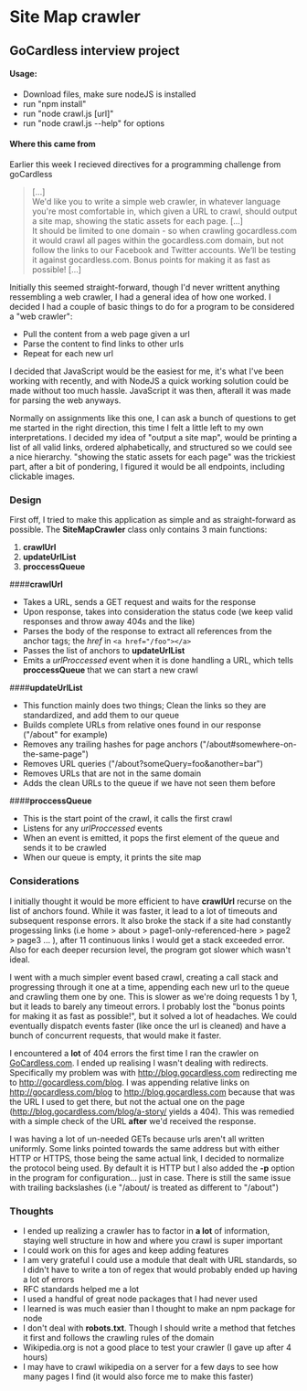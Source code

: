 # Site Map crawler
## GoCardless interview project

#### Usage:
- Download files, make sure nodeJS is installed
- run "npm install"
- run "node crawl.js [url]"
- run "node crawl.js --help" for options

#### Where this came from
Earlier this week I recieved directives for a programming challenge from goCardless
> [...]<br>
> We'd like you to write a simple web crawler, in whatever language you're most comfortable in, which given a URL to crawl, should output a site map, showing the static assets for each page.
> [...] <br>
> It should be limited to one domain - so when crawling gocardless.com it would crawl all pages within the gocardless.com domain, but not follow the links to our Facebook and Twitter accounts. We’ll be testing it against gocardless.com. Bonus points for making it as fast as possible!
> [...]

Initially this seemed straight-forward, though I'd never writtent anything ressembling a web crawler, I had a general idea of how one worked. I decided I had a couple of basic things to do for a program to be considered a "web crawler":
 - Pull the content from a web page given a url
 - Parse the content to find links to other urls
 - Repeat for each new url

I decided that JavaScript would be the easiest for me, it's what I've been working with recently, and with NodeJS a quick working solution could be made without too much hassle. JavaScript it was then, afterall it was made for parsing the web anyways.

Normally on assignments like this one, I can ask a bunch of questions to get me started in the right direction, this time I felt a little left to my own interpretations. I decided my idea of "output a site map", would be printing a list of all valid links, ordered alphabetically, and structured so we could see a nice hierarchy. "showing the static assets for each page" was the trickiest part, after a bit of pondering, I figured it would be all endpoints, including clickable images.

### Design
First off, I tried to make this application as simple and as straight-forward as possible. The __SiteMapCrawler__ class only contains 3 main functions:
  1. __crawlUrl__
  2. __updateUrlList__
  3. __proccessQueue__

####__crawlUrl__
 - Takes a URL, sends a GET request and waits for the response
 - Upon response, takes into consideration the status code (we keep valid responses and throw away 404s and the like)
 - Parses the body of the response to extract all references from the anchor tags; the _href_ in `<a href="/foo"></a>` 
 - Passes the list of anchors to __updateUrlList__
 - Emits a _urlProccessed_ event when it is done handling a URL, which tells __proccessQueue__ that we can start a new crawl 

####__updateUrlList__
 - This function mainly does two things; Clean the links so they are standardized, and add them to our queue
 - Builds complete URLs from relative ones found in our response ("/about" for example)
 - Removes any trailing hashes for page anchors ("/about#somewhere-on-the-same-page")
 - Removes URL queries ("/about?someQuery=foo&another=bar")
 - Removes URLs that are not in the same domain
 - Adds the clean URLs to the queue if we have not seen them before

####__proccessQueue__
 - This is the start point of the crawl, it calls the first crawl
 - Listens for any _urlProccessed_ events
 - When an event is emitted, it pops the first element of the queue and sends it to be crawled
 - When our queue is empty, it prints the site map

### Considerations
I initially thought it would be more efficient to have __crawlUrl__ recurse on the list of anchors found. While it was faster, it lead to a lot of timeouts and subsequent response errors. It also broke the stack if a site had constantly progessing links (i.e home > about > page1-only-referenced-here > page2 > page3 ... ), after 11 continuous links I would get a stack exceeded error. Also for each deeper recursion level, the program got slower which wasn't ideal.

I went with a much simpler event based crawl, creating a call stack and progressing through it one at a time, appending each new url to the queue and crawling them one by one. This is slower as we're doing requests 1 by 1, but it leads to barely any timeout errors. I probably lost the "bonus points for making it as fast as possible!", but it solved a lot of headaches. We could eventually dispatch events faster (like once the url is cleaned) and have a bunch of concurrent requests, that would make it faster.

I encountered a __lot__ of 404 errors the first time I ran the crawler on [GoCardless.com](http://www.gocardless.com). I ended up realising I wasn't dealing with redirects. Specifically my problem was with http://blog.gocardless.com redirecting me to http://gocardless.com/blog. I was appending relative links on http://gocardless.com/blog to http://blog.gocardless.com because that was the URL I used to get there, but not the actual one on the page (http://blog.gocardless.com/blog/a-story/ yields a 404). This was remedied with a simple check of the URL __after__ we'd received the response.

I was having a lot of un-needed GETs because urls aren't all written uniformly. Some links pointed towards the same address but with either HTTP or HTTPS, those being the same actual link, I decided to normalize the protocol being used. By default it is HTTP but I also added the __-p__ option in the program for configuration... just in case. There is still the same issue with trailing backslashes (i.e "/about/ is treated as different to "/about")

### Thoughts
 - I ended up realizing a crawler has to factor in __a lot__ of information, staying well structure in how and where you crawl is super important
 - I could work on this for ages and keep adding features
 - I am very grateful I could use a module that dealt with URL standards, so I didn't have to write a ton of regex that would probably ended up having a lot of errors
 - RFC standards helped me a lot
 - I used a handful of great node packages that I had never used
 - I learned is was much easier than I thought to make an npm package for node
 - I don't deal with __robots.txt__. Though I should write a method that fetches it first and follows the crawling rules of the domain
 - Wikipedia.org is not a good place to test your crawler (I gave up after 4 hours)
 - I may have to crawl wikipedia on a server for a few days to see how many pages I find (it would also force me to make this faster)

